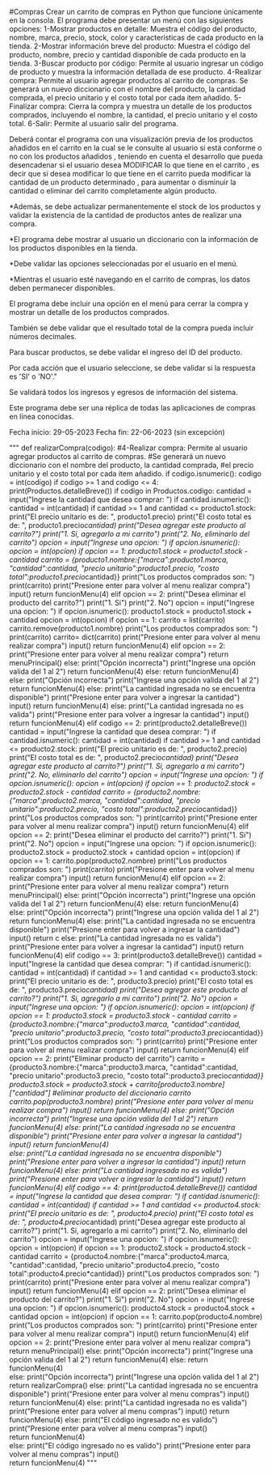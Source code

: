 #Compras
Crear un carrito de compras en Python que funcione únicamente en la consola. 
El programa debe presentar un menú con las siguientes opciones:
1-Mostrar productos en detalle: Muestra el código del producto, nombre, marca, precio, stock, color y características de cada producto en la tienda.
2-Mostrar información breve del producto: Muestra el código del producto, nombre, precio y cantidad disponible de cada producto en la tienda.
3-Buscar producto por código: Permite al usuario ingresar un código de producto y muestra la información detallada de ese producto.
4-Realizar compra: Permite al usuario agregar productos al carrito de compras. Se generará un nuevo diccionario con el nombre del producto, la cantidad comprada, el precio unitario y el costo total por cada item añadido.
5-Finalizar compra: Cierra la compra y muestra un detalle de los productos comprados, incluyendo el nombre, la cantidad, el precio unitario y el costo total.
6-Salir: Permite al usuario salir del programa.

Deberá contar el programa con una visualización previa de los productos añadidos en el carrito en la cual se le consulte al usuario si está conforme o no con los productos añadidos , teniendo en cuenta el desarrollo que pueda desencadenar si el usuario desea MODIFICAR lo que tiene en el carrito , es decir que si desea modificar lo que tiene en el carrito pueda modificar la cantidad de un producto determinado , para aumentar o disminuir la cantidad o eliminar del carrito completamente algún producto.

*Además, se debe actualizar permanentemente el stock de los productos y validar la existencia de la cantidad de productos antes de realizar una compra. 

*El programa debe mostrar al usuario un diccionario con la información de los productos disponibles en la tienda.

*Debe validar las opciones seleccionadas por el usuario en el menú.

*Mientras el usuario esté navegando en el carrito de compras, los datos deben permanecer disponibles. 

El programa debe incluir una opción en el menú para cerrar la compra y mostrar un detalle de los productos comprados.

También se debe validar que el resultado total de la compra pueda incluir números decimales.

Para buscar productos, se debe validar el ingreso del ID del producto.

Por cada acción que el usuario seleccione, se debe validar si la respuesta es 'SI' o 'NO'."

Se validará todos los ingresos y egresos de información del sistema.

Este programa debe ser una réplica de  todas las aplicaciones de compras en línea conocidas. 

Fecha inicio: 29-05-2023
Fecha fin: 22-06-2023 (sin excepción)



"""
def realizarCompra(codigo):
#4-Realizar compra: Permite al usuario agregar productos al carrito de compras. 
#Se generará un nuevo diccionario con el nombre del producto, la cantidad comprada, 
#el precio unitario y el costo total por cada item añadido.
    if codigo.isnumeric():
        codigo = int(codigo)
        if codigo >= 1 and codigo <= 4:
            print(Productos.detalleBreve())
            if codigo in Productos.codigo: 
                cantidad = input("Ingrese la cantidad que desea comprar: ")
                if cantidad.isnumeric():
                    cantidad = int(cantidad)
                    if cantidad >= 1 and cantidad <= producto1.stock:
                        print("El precio unitario es de: ", producto1.precio)
                        print("El costo total es de: ", producto1.precio*cantidad)
                        print("Desea agregar este producto al carrito?")
                        print("1. Si, agregarlo a mi carrito")
                        print("2. No, eliminarlo del carrito")
                        opcion = input("Ingrese una opcion: ")
                        if opcion.isnumeric():
                            opcion = int(opcion)
                            if opcion == 1:
                                producto1.stock = producto1.stock - cantidad
                                carrito = {producto1.nombre:{"marca":producto1.marca, "cantidad":cantidad, "precio unitario":producto1.precio, "costo total":producto1.precio*cantidad}}
                                print("Los productos comprados son: ")
                                print(carrito)
                                print("Presione enter para volver al menu realizar compra")
                                input()
                                return funcionMenu(4)
                            elif opcion == 2:
                                print("Desea eliminar el producto del carrito?")
                                print("1. Si")
                                print("2. No")
                                opcion = input("Ingrese una opcion: ")
                                if opcion.isnumeric():
                                    producto1.stock = producto1.stock + cantidad
                                    opcion = int(opcion)
                                    if opcion == 1:
                                        carrito = list(carrito)
                                        carrito.remove(producto1.nombre)
                                        print("Los productos comprados son: ")
                                        print(carrito)
                                        carrito= dict(carrito)
                                        print("Presione enter para volver al menu realizar compra")
                                        input()
                                        return funcionMenu(4)
                                    elif opcion == 2:
                                        print("Presione enter para volver al menu realizar compra")
                                        return menuPrincipal()
                                    else:
                                        print("Opción incorrecta")
                                        print("Ingrese una opción valida del 1 al 2")
                                        return funcionMenu(4)
                                else: 
                                    return funcionMenu(4)  
                            else:
                                print("Opción incorrecta")
                                print("Ingrese una opción valida del 1 al 2")
                                return funcionMenu(4)
                    else:
                        print("La cantidad ingresada no se encuentra disponible")
                        print("Presione enter para volver a ingresar la cantidad")
                        input()
                        return funcionMenu(4)
                else:
                    print("La cantidad ingresada no es valida")
                    print("Presione enter para volver a ingresar la cantidad")
                    input()
                    return funcionMenu(4)
            elif codigo == 2:
                print(producto2.detalleBreve())
                cantidad = input("Ingrese la cantidad que desea comprar: ")
                if cantidad.isnumeric():
                    cantidad = int(cantidad)
                    if cantidad >= 1 and cantidad <= producto2.stock:
                        print("El precio unitario es de: ", producto2.precio)
                        print("El costo total es de: ", producto2.precio*cantidad)
                        print("Desea agregar este producto al carrito?")
                        print("1. Si, agregarlo a mi carrito")
                        print("2. No, eliminarlo del carrito")
                        opcion = input("Ingrese una opcion: ")
                        if opcion.isnumeric():
                            opcion = int(opcion)
                            if opcion == 1:
                                producto2.stock = producto2.stock - cantidad
                                carrito = {producto2.nombre:{"marca":producto2.marca, "cantidad":cantidad, "precio unitario":producto2.precio, "costo total":producto2.precio*cantidad}}
                                print("Los productos comprados son: ")
                                print(carrito)
                                print("Presione enter para volver al menu realizar compra")
                                input()
                                return funcionMenu(4)
                            elif opcion == 2:
                                print("Desea eliminar el producto del carrito?")
                                print("1. Si")
                                print("2. No")
                                opcion = input("Ingrese una opcion: ")
                                if opcion.isnumeric():
                                    producto2.stock = producto2.stock + cantidad
                                    opcion = int(opcion)
                                    if opcion == 1:
                                        carrito.pop(producto2.nombre)
                                        print("Los productos comprados son: ")
                                        print(carrito)
                                        print("Presione enter para volver al menu realizar compra")
                                        input()
                                        return funcionMenu(4)
                                    elif opcion == 2:
                                        print("Presione enter para volver al menu realizar compra")
                                        return menuPrincipal()
                                    else:
                                        print("Opción incorrecta")
                                        print("Ingrese una opción valida del 1 al 2")
                                        return funcionMenu(4)
                                else: 
                                    return funcionMenu(4)   
                            else:
                                print("Opción incorrecta")
                                print("Ingrese una opción valida del 1 al 2")
                                return funcionMenu(4)
                    else:
                        print("La cantidad ingresada no se encuentra disponible")
                        print("Presione enter para volver a ingresar la cantidad")
                        input()
                        return c
                else:
                    print("La cantidad ingresada no es valida")
                    print("Presione enter para volver a ingresar la cantidad")
                    input()
                    return funcionMenu(4)
            elif codigo == 3:
                print(producto3.detalleBreve())
                cantidad = input("Ingrese la cantidad que desea comprar: ")
                if cantidad.isnumeric():
                    cantidad = int(cantidad)
                    if cantidad >= 1 and cantidad <= producto3.stock:
                        print("El precio unitario es de: ", producto3.precio)
                        print("El costo total es de: ", producto3.precio*cantidad)
                        print("Desea agregar este producto al carrito?")
                        print("1. Si, agregarlo a mi carrito")
                        print("2. No")
                        opcion = input("Ingrese una opcion: ")
                        if opcion.isnumeric():
                            opcion = int(opcion)
                            if opcion == 1:
                                producto3.stock = producto3.stock - cantidad
                                carrito = {producto3.nombre:{"marca":producto3.marca, "cantidad":cantidad, "precio unitario":producto3.precio, "costo total":producto3.precio*cantidad}}
                                print("Los productos comprados son: ")
                                print(carrito)
                                print("Presione enter para volver al menu realizar compra")
                                input()
                                return funcionMenu(4)
                            elif opcion == 2:
                                print("Eliminar producto del carrito")
                                carrito = {producto3.nombre:{"marca":producto3.marca, "cantidad":cantidad, "precio unitario":producto3.precio, "costo total":producto3.precio*cantidad}}
                                producto3.stock = producto3.stock + carrito[producto3.nombre]["cantidad"]
                                #eliminar producto del diccionario carrito
                                carrito.pop(producto3.nombre)
                                print("Presione enter para volver al menu realizar compra")
                                input()
                                return funcionMenu(4)
                            else:
                                print("Opción incorrecta")
                                print("Ingrese una opción valida del 1 al 2")
                                return funcionMenu(4)
                        else:
                            print("La cantidad ingresada no se encuentra disponible")
                            print("Presione enter para volver a ingresar la cantidad")
                            input()
                            return funcionMenu(4)                   
                    else:
                        print("La cantidad ingresada no se encuentra disponible")
                        print("Presione enter para volver a ingresar la cantidad")
                        input()
                        return funcionMenu(4)
                else:
                    print("La cantidad ingresada no es valida")
                    print("Presione enter para volver a ingresar la cantidad")
                    input()
                    return funcionMenu(4)
            elif codigo == 4:
                print(producto4.detalleBreve())
                cantidad = input("Ingrese la cantidad que desea comprar: ")
                if cantidad.isnumeric():
                    cantidad = int(cantidad)
                    if cantidad >= 1 and cantidad <= producto4.stock:
                        print("El precio unitario es de: ", producto4.precio)
                        print("El costo total es de: ", producto4.precio*cantidad)
                        print("Desea agregar este producto al carrito?")
                        print("1. Si, agregarlo a mi carrito")
                        print("2. No, eliminarlo del carrito")
                        opcion = input("Ingrese una opcion: ")
                        if opcion.isnumeric():
                            opcion = int(opcion)
                            if opcion == 1:
                                producto2.stock = producto4.stock - cantidad
                                carrito = {producto4.nombre:{"marca":producto4.marca, "cantidad":cantidad, "precio unitario":producto4.precio, "costo total":producto4.precio*cantidad}}
                                print("Los productos comprados son: ")
                                print(carrito)
                                print("Presione enter para volver al menu realizar compra")
                                input()
                                return funcionMenu(4)
                            elif opcion == 2:
                                print("Desea eliminar el producto del carrito?")
                                print("1. Si")
                                print("2. No")
                                opcion = input("Ingrese una opcion: ")
                                if opcion.isnumeric():
                                    producto4.stock = producto4.stock + cantidad
                                    opcion = int(opcion)
                                    if opcion == 1:
                                        carrito.pop(producto4.nombre)
                                        print("Los productos comprados son: ")
                                        print(carrito)
                                        print("Presione enter para volver al menu realizar compra")
                                        input()
                                        return funcionMenu(4)
                                    elif opcion == 2:
                                        print("Presione enter para volver al menu realizar compra")
                                        return menuPrincipal()
                                    else:
                                        print("Opción incorrecta")
                                        print("Ingrese una opción valida del 1 al 2")
                                        return funcionMenu(4)
                                else: return funcionMenu(4)    
                            else:
                                print("Opción incorrecta")
                                print("Ingrese una opción valida del 1 al 2")
                                return realizarCompra()
                    else:
                        print("La cantidad ingresada no se encuentra disponible")
                        print("Presione enter para volver al menu compras")
                        input()
                        return funcionMenu(4)
                else:
                    print("La cantidad ingresada no es valida")
                    print("Presione enter para volver al menu compras")
                    input()
                    return funcionMenu(4)
        else:
            print("El código ingresado no es valido")
            print("Presione enter para volver al menu compras")
            input()        
            return funcionMenu(4)       
    else:
        print("El código ingresado no es valido")
        print("Presione enter para volver al menu compras")
        input()        
        return funcionMenu(4)
"""





